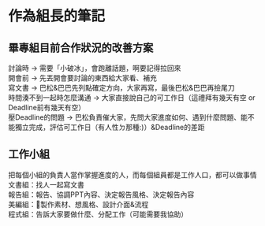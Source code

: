 # 作為組長的筆記

## 畢專組目前合作狀況的改善方案
討論時 → 需要「小破冰」，會跑離話題，啊要記得拉回來  
開會前 → 先丟開會要討論的東西給大家看、補充  
寫文書 → 巴松&巴巴先列點確定方向，大家再寫，最後巴松&巴巴再撿尾刀  
時間湊不到一起時怎麼溝通 → 大家直接說自己的可工作日（這禮拜有幾天有空 or Deadline前有幾天有空）  
壓Deadline的問題 → 巴松負責催大家，先問大家進度如何、遇到什麼問題、能不能獨立完成，評估可工作日（有人性ㄉ那種:)）&Deadline的差距  

## 工作小組
把每個小組的負責人當作掌握進度的人，而每個組員都是工作人口，都可以做事情  
文書組：找人一起寫文書  
報告組：報告、協調PPT內容、決定報告風格、決定報告內容  
美編組：製作素材、想風格、設計介面&流程  
程式組：告訴大家要做什麼、分配工作（可能需要我協助）  